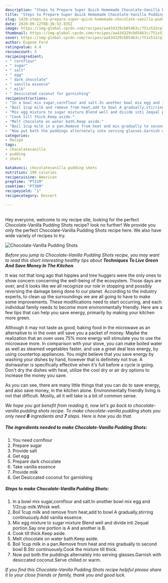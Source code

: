 ```yaml
---
description: "Steps to Prepare Super Quick Homemade Chocolate-Vanilla Pudding Shots"
title: "Steps to Prepare Super Quick Homemade Chocolate-Vanilla Pudding Shots"
slug: 1420-steps-to-prepare-super-quick-homemade-chocolate-vanilla-pudding-shots
date: 2020-09-12T08:36:53.835Z
image: https://img-global.cpcdn.com/recipes/aa434329cb05463c/751x532cq70/chocolate-vanilla-pudding-shots-recipe-main-photo.jpg
thumbnail: https://img-global.cpcdn.com/recipes/aa434329cb05463c/751x532cq70/chocolate-vanilla-pudding-shots-recipe-main-photo.jpg
cover: https://img-global.cpcdn.com/recipes/aa434329cb05463c/751x532cq70/chocolate-vanilla-pudding-shots-recipe-main-photo.jpg
author: Eugene Ford
ratingvalue: 4.4
reviewcount: 3
recipeingredient:
- " cornflour"
- " sugar"
- " salt"
- " egg"
- " dark chocolate"
- " vanilla essence"
- " milk"
- " Desiccated coconut for garnishing"
recipeinstructions:
- "In a bowl mix sugar,cornflour and salt.In another bowl mix egg and 1/2cup milk.Whisk well."
- "Boil 1cup milk and remove from heat,add to bowl A gradually,stirring continuously.Add vanilla essence."
- "Mix egg mixture to sugar mixture Blend well and divide inti 2equal portion.Say one portion is A and another is B."
- "Cook till thick.Keep aside."
- "Melt chocolate on water bath.Keep aside."
- "Boil 1cup milk in a pan.Remove from heat and mix gradually to second bowl B.Stir continuously.Cook the mixture till thick."
- "Now put both the puddings alternately into serving glasses.Garnish with desiccated coconut.Serve chilled or warm."
categories:
- Recipe
tags:
- chocolatevanilla
- pudding
- shots

katakunci: chocolatevanilla pudding shots 
nutrition: 199 calories
recipecuisine: American
preptime: "PT31M"
cooktime: "PT36M"
recipeyield: "1"
recipecategory: Dessert

---
```

<br>
Hey everyone, welcome to my recipe site, looking for the perfect Chocolate-Vanilla Pudding Shots recipe? look no further! We provide you only the perfect Chocolate-Vanilla Pudding Shots recipe here. We also have wide variety of recipes to try.
<br>


![Chocolate-Vanilla Pudding Shots](https://img-global.cpcdn.com/recipes/aa434329cb05463c/751x532cq70/chocolate-vanilla-pudding-shots-recipe-main-photo.jpg)

<i>Before you jump to Chocolate-Vanilla Pudding Shots recipe, you may want to read this short interesting healthy tips about 
<strong>Techniques To Live Green And Save Money In The Kitchen</strong>.</i>
</br>

It was not that long ago that hippies and tree huggers were the only ones to show concern concerning the well-being of the ecosystem. Those days are over, and it looks like we all recognize our role in stopping and possibly reversing the damage being done to our planet. According to the industry experts, to clean up the surroundings we are all going to have to make some improvements. These modifications need to start occurring, and each individual family needs to become more environmentally friendly. Here are a few tips that can help you save energy, primarily by making your kitchen more green.

Although it may not taste as good, baking food in the microwave as an alternative to in the oven will save you a packet of money. Maybe the realization that an oven uses 75% more energy will stimulate you to use the microwave more. In comparison with your stove, you can make boiled water as well as steamed vegetables faster, and use a great deal less energy, by using countertop appliances. You might believe that you save energy by washing your dishes by hand, however that is definitely not true. A dishwasher is specifically effective when it's full before a cycle is going. Don't dry the dishes with heat, utilize the cool dry or air dry options to increase the money you save.

As you can see, there are many little things that you can do to save energy, and also save money, in the kitchen alone. Environmentally friendly living is not that difficult. Mostly, all it will take is a bit of common sense.


<i>We hope you got benefit from reading it, now let's go back to chocolate-vanilla pudding shots recipe. To make chocolate-vanilla pudding shots you only need <strong>8</strong> ingredients and <strong>7</strong> steps. Here is how you do that.
</i>

##### The ingredients needed to make Chocolate-Vanilla Pudding Shots:

1. You need  cornflour
1. Prepare  sugar
1. Provide  salt
1. Get  egg
1. Prepare  dark chocolate
1. Take  vanilla essence
1. Provide  milk
1. Get  Desiccated coconut for garnishing


##### Steps to make Chocolate-Vanilla Pudding Shots:

1. In a bowl mix sugar,cornflour and salt.In another bowl mix egg and 1/2cup milk.Whisk well.
1. Boil 1cup milk and remove from heat,add to bowl A gradually,stirring continuously.Add vanilla essence.
1. Mix egg mixture to sugar mixture Blend well and divide inti 2equal portion.Say one portion is A and another is B.
1. Cook till thick.Keep aside.
1. Melt chocolate on water bath.Keep aside.
1. Boil 1cup milk in a pan.Remove from heat and mix gradually to second bowl B.Stir continuously.Cook the mixture till thick.
1. Now put both the puddings alternately into serving glasses.Garnish with desiccated coconut.Serve chilled or warm.


<i>If you find this Chocolate-Vanilla Pudding Shots recipe helpful please share it to your close friends or family, thank you and good luck.</i>
